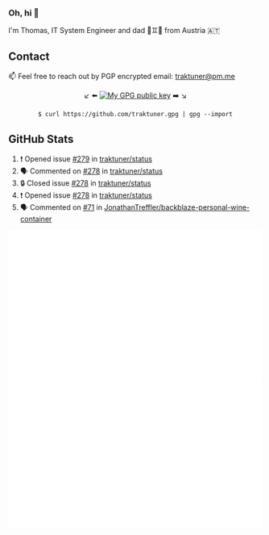 ### Oh, hi 👋

I'm Thomas, IT System Engineer and dad 👶♊️👶 from Austria 🇦🇹

<!--
**traktuner/traktuner** is a ✨ _special_ ✨ repository because its `README.md` (this file) appears on your GitHub profile.

Here are some ideas to get you started:

- 🔭 I’m currently working on ...
- 🌱 I’m currently learning ...
- 👯 I’m looking to collaborate on ...
- 🤔 I’m looking for help with ...
- 💬 Ask me about ...
- 📫 How to reach me: ...
- 😄 Pronouns: ...
- ⚡ Fun fact: ...
-->

## Contact
📫 Feel free to reach out by PGP encrypted email:
traktuner@pm.me

<div align="center" markdown="1">

↙️ ⬅️ [![My GPG public key](https://img.shields.io/badge/PGP%20public%20key-6D4AFF?style=for-the-badge)](https://github.com/traktuner.gpg) ➡️ ↘️

```shell
$ curl https://github.com/traktuner.gpg | gpg --import
```

</div>

## GitHub Stats
<!--START_SECTION:activity-->
1. ❗ Opened issue [#279](https://github.com/traktuner/status/issues/279) in [traktuner/status](https://github.com/traktuner/status)
2. 🗣 Commented on [#278](https://github.com/traktuner/status/issues/278#issuecomment-1865083693) in [traktuner/status](https://github.com/traktuner/status)
3. 🔒 Closed issue [#278](https://github.com/traktuner/status/issues/278) in [traktuner/status](https://github.com/traktuner/status)
4. ❗ Opened issue [#278](https://github.com/traktuner/status/issues/278) in [traktuner/status](https://github.com/traktuner/status)
5. 🗣 Commented on [#71](https://github.com/JonathanTreffler/backblaze-personal-wine-container/issues/71#issuecomment-1861503741) in [JonathanTreffler/backblaze-personal-wine-container](https://github.com/JonathanTreffler/backblaze-personal-wine-container)
<!--END_SECTION:activity-->

![](https://github.com/traktuner/traktuner/blob/master/generated/overview.svg)
![](https://github.com/traktuner/traktuner/blob/master/generated/languages.svg)
